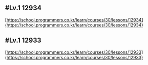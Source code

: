 ## #Lv.1 12934

[https://school.programmers.co.kr/learn/courses/30/lessons/12934](https://school.programmers.co.kr/learn/courses/30/lessons/12934)

## #Lv.1 12933

[https://school.programmers.co.kr/learn/courses/30/lessons/12933](https://school.programmers.co.kr/learn/courses/30/lessons/12933)
